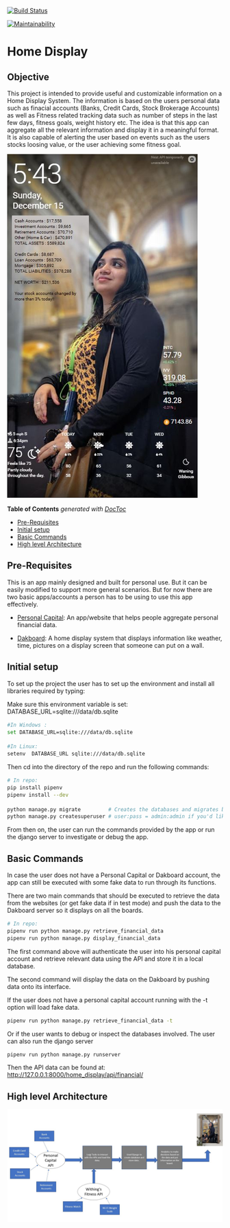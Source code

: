 [![Build Status](https://travis-ci.com/shk305/Home_Display_Project.svg?branch=master)](https://travis-ci.com/shk305/Home_Display_Project)

[![Maintainability](https://api.codeclimate.com/v1/badges/ed08d3b62bf4028200d3/maintainability)](https://codeclimate.com/github/shk305/Home_Display_Project/maintainability)


# Home Display



## Objective

This project is intended to provide useful and customizable information on a Home Display System.
The information is based on the users personal data such as finacial accounts (Banks, Credit Cards, Stock Brokerage Accounts) as well as Fitness related tracking data such as number of steps in the last few days, fitness goals, weight history etc.
The idea is that this app can aggregate all the relevant information and display it in a meaningful format. It is also capable of alerting the user based on events such as the users stocks loosing value, or the user achieving some fitness goal.  

![Alt text](images/Stock_Account_Changed.JPG?raw="Title1")

<!-- START doctoc generated TOC please keep comment here to allow auto update -->
<!-- DON'T EDIT THIS SECTION, INSTEAD RE-RUN doctoc TO UPDATE -->
**Table of Contents**  *generated with [DocToc](https://github.com/thlorenz/doctoc)*

- [Pre-Requisites](#pre-requisites)
- [Initial setup](#initial-setup)
- [Basic Commands](#basic-commands)
- [High level Architecture](#high-level-architecture)

<!-- END doctoc generated TOC please keep comment here to allow auto update -->

## Pre-Requisites
This is an app mainly designed and built for personal use. But it can be easily modified to support more 
general scenarios. But for now there are two basic apps/accounts a person has to be using to use this app effectively.

* [Personal Capital](https://www.personalcapital.com/): An app/website that helps people aggregate personal financial data.

* [Dakboard](https://dakboard.com/site/): A home display system that displays information like weather, time, pictures on a display screen
that someone can put on a wall.

## Initial setup
To set up the project the user has to set up the environment and install all libraries required by typing:

Make sure this environment variable is set:
DATABASE_URL=sqlite:///data/db.sqlite
```bash
#In Windows :
set DATABASE_URL=sqlite:///data/db.sqlite

#In Linux:
setenv  DATABASE_URL sqlite:///data/db.sqlite
```


Then cd into the directory of the repo and run the following commands:
```bash
# In repo:
pip install pipenv 
pipenv install --dev

python manage.py migrate         # Creates the databases and migrates built in Django user authentication table
python manage.py createsuperuser # user:pass = admin:admin if you'd like
```
From then on, the user can run the commands provided by the app or run the django server to investigate
or debug the app. 

## Basic Commands 
In case the user does not have a Personal Capital or Dakboard account, the app can still be executed with some fake data to run through its functions.

There are two main commands that should be executed to retrieve the data from the websites (or get fake data if in test mode)
and push the data to the Dakboard server so it displays on all the boards.
 
```bash
# In repo:
pipenv run python manage.py retrieve_financial_data 
pipenv run python manage.py display_financial_data
```
The first command above will authenticate the user into his personal capital account and retrieve relevant data using the API
and store it in a local database.

The second command will display the data on the Dakboard by pushing data onto its interface.
 
 
If the user does not have a personal capital account running with the -t option will load fake data.
```bash
pipenv run python manage.py retrieve_financial_data -t
```
Or if the user wants to debug or inspect the databases involved. The user can also run the django server
```bash
pipenv run python manage.py runserver
```
Then the API data can be found at: 
http://127.0.0.1:8000/home_display/api/financial/



## High level Architecture

![Alt text](images/Architecture.JPG?raw="Title2")
